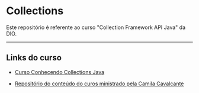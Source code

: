 # Collections

Este repositório é referente ao curso "Collection Framework API Java" da DIO.

_______

## Links do curso

- [Curso Conhecendo Collections Java](https://web.dio.me/course/conhecendo-collections-java/learning/c5d6f4e1-6d05-4eea-93d8-d292c708999f)

- [Repositório do conteúdo do curos ministrado pela Camila Cavalcante](https://github.com/cami-la/collections-java-api-2023/tree/master)
